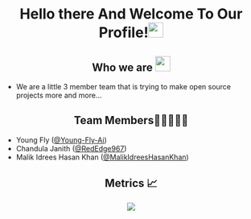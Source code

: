 <h1 align="center">Hello there And Welcome To Our Profile!<img src="https://raw.githubusercontent.com/MartinHeinz/MartinHeinz/master/wave.gif" width="30px"></h1>  
<h2 align="center">Who we are <img src="https://media1.giphy.com/media/ItcYaVhkaJYl7BpDEU/giphy.gif" width="30px"></h1></h2>
<ul>
  <li>We are a little 3 member team that is trying to make open source projects more and more...</li>
</ul>

<h2 align="center">Team Members🥷🥷🥷🥷🥷</h2>

* Young Fly ([@Young-Fly-Ai](https://github.com/Young-Fly-Ai))
* Chandula Janith ([@RedEdge967](https://github.com/RedEdge967))
* Malik Idrees Hasan Khan ([@MalikIdreesHasanKhan](https://github.com/MalikIdreesHasanKhan))

<h2 align="center">Metrics 📈</h2>
<p align="center">
  <img src="https://metrics.lecoq.io/Young-FlyAi?template=classic&languages=1&people=1&followup=1&achievements=1&languages.limit=8&languages.threshold=0%25&languages.colors=github&languages.sections=most-used&languages.indepth=false&languages.analysis.timeout=15&languages.categories=markup%2C%20programming&languages.recent.categories=markup%2C%20programming&languages.recent.load=300&languages.recent.days=14&followup.sections=repositories&followup.indepth=false&people.limit=24&people.identicons=false&people.size=28&people.types=followers%2C%20following&people.shuffle=false&achievements.threshold=C&achievements.secrets=true&achievements.display=detailed&achievements.limit=0&config.timezone=Asia%2FColombo">
</p>
  


